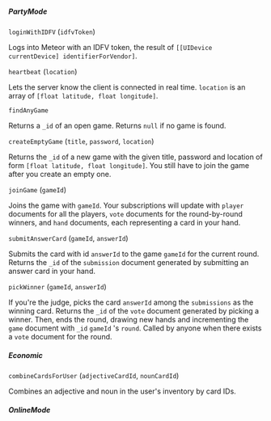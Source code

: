 ##### PartyMode

`loginWithIDFV` (`idfvToken`)

Logs into Meteor with an IDFV token, the result of `[[UIDevice currentDevice] identifierForVendor]`.

`heartbeat` (`location`)

Lets the server know the client is connected in real time. `location` is an array of `[float latitude, float longitude]`.

`findAnyGame`

Returns a `_id` of an open game. Returns `null` if no game is found.

`createEmptyGame` (`title`, `password`, `location`)

Returns the `_id` of a new game with the given title, password and location of form `[float latitude, float longitude]`. You still have to join the game after you create an empty one.

`joinGame` (`gameId`)

Joins the game with `gameId`. Your subscriptions will update with `player` documents for all the players, `vote` documents for the round-by-round winners, and `hand` documents, each representing a card in your hand.

`submitAnswerCard` (`gameId`, `answerId`)

Submits the card with id `answerId` to the game `gameId` for the current round. Returns the `_id` of the `submission` document generated by submitting an answer card in your hand.

`pickWinner` (`gameId`, `answerId`)

If you're the judge, picks the card `answerId` among the `submissions` as the winning card. Returns the `_id` of the `vote` document generated by picking a winner. Then, ends the round, drawing new hands and incrementing the `game` document with `_id` `gameId` 's `round`. Called by anyone when there exists a `vote` document for the round.

##### Economic

`combineCardsForUser` (`adjectiveCardId`, `nounCardId`)

Combines an adjective and noun in the user's inventory by card IDs.

##### OnlineMode